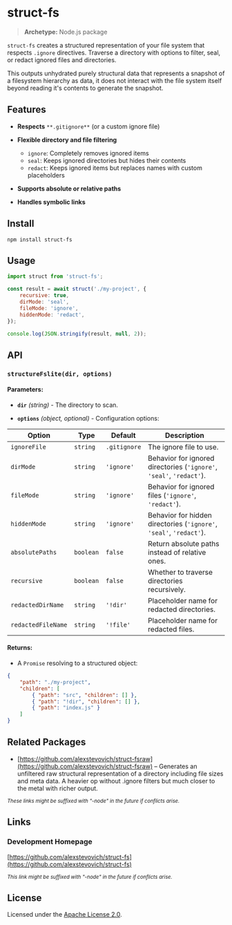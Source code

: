 # struct-fs

> **Archetype:** Node.js package

`struct-fs` creates a structured representation of your file system that respects `.ignore` directives. Traverse a directory with options to filter, seal, or redact ignored files and directories.

This outputs unhydrated purely structural data that represents a snapshot of a filesystem hierarchy as data, it does not interact with the file system itself beyond reading it's contents to generate the snapshot.

## Features

- **Respects** `**.gitignore**` (or a custom ignore file)
- **Flexible directory and file filtering**

    - `ignore`: Completely removes ignored items
    - `seal`: Keeps ignored directories but hides their contents
    - `redact`: Keeps ignored items but replaces names with custom placeholders

- **Supports absolute or relative paths**
- **Handles symbolic links**

## Install

`npm install struct-fs`

## Usage

```js
import struct from 'struct-fs';

const result = await struct('./my-project', {
    recursive: true,
    dirMode: 'seal',
    fileMode: 'ignore',
    hiddenMode: 'redact',
});

console.log(JSON.stringify(result, null, 2));
```

## API

### `structureFslite(dir, options)`

#### Parameters:

- **`dir`** _(string)_ - The directory to scan.

- **`options`** _(object, optional)_ - Configuration options:

| Option             | Type      | Default      | Description                                                          |
| ------------------ | --------- | ------------ | -------------------------------------------------------------------- |
| `ignoreFile`       | `string`  | `.gitignore` | The ignore file to use.                                              |
| `dirMode`          | `string`  | `'ignore'`   | Behavior for ignored directories (`'ignore'`, `'seal'`, `'redact'`). |
| `fileMode`         | `string`  | `'ignore'`   | Behavior for ignored files (`'ignore'`, `'redact'`).                 |
| `hiddenMode`       | `string`  | `'ignore'`   | Behavior for hidden directories (`'ignore'`, `'seal'`, `'redact'`).  |
| `absolutePaths`    | `boolean` | `false`      | Return absolute paths instead of relative ones.                      |
| `recursive`        | `boolean` | `false`      | Whether to traverse directories recursively.                         |
| `redactedDirName`  | `string`  | `'!dir'`     | Placeholder name for redacted directories.                           |
| `redactedFileName` | `string`  | `'!file'`    | Placeholder name for redacted files.                                 |

#### Returns:

- A `Promise` resolving to a structured object:

```json
{
    "path": "./my-project",
    "children": [
        { "path": "src", "children": [] },
        { "path": "!dir", "children": [] },
        { "path": "index.js" }
    ]
}
```

## Related Packages

- [https://github.com/alexstevovich/struct-fsraw](https://github.com/alexstevovich/struct-fsraw) – Generates an unfiltered raw structural representation of a directory including file sizes and meta data. A heavier op without .ignore filters but much closer to the metal with richer output.

<sub>_These links might be suffixed with "-node" in the future if conflicts arise._</sub>

## Links

### Development Homepage

[https://github.com/alexstevovich/struct-fs](https://github.com/alexstevovich/struct-fs)

<sub>_This link might be suffixed with "-node" in the future if conflicts arise._</sub>

## License

Licensed under the [Apache License 2.0](https://www.apache.org/licenses/LICENSE-2.0).
